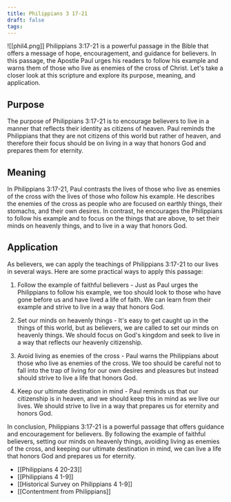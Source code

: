 ```yaml
---
title: Philippians 3 17-21
draft: false
tags:
---
```

![[phil4.png]]
Philippians 3:17-21 is a powerful passage in the Bible that offers a message of hope, encouragement, and guidance for believers. In this passage, the Apostle Paul urges his readers to follow his example and warns them of those who live as enemies of the cross of Christ. Let's take a closer look at this scripture and explore its purpose, meaning, and application.

## Purpose 
The purpose of Philippians 3:17-21 is to encourage believers to live in a manner that reflects their identity as citizens of heaven. Paul reminds the Philippians that they are not citizens of this world but rather of heaven, and therefore their focus should be on living in a way that honors God and prepares them for eternity.

## Meaning 
In Philippians 3:17-21, Paul contrasts the lives of those who live as enemies of the cross with the lives of those who follow his example. He describes the enemies of the cross as people who are focused on earthly things, their stomachs, and their own desires. In contrast, he encourages the Philippians to follow his example and to focus on the things that are above, to set their minds on heavenly things, and to live in a way that honors God.

## Application 
As believers, we can apply the teachings of Philippians 3:17-21 to our lives in several ways. Here are some practical ways to apply this passage:

1.  Follow the example of faithful believers - Just as Paul urges the Philippians to follow his example, we too should look to those who have gone before us and have lived a life of faith. We can learn from their example and strive to live in a way that honors God.
    
2.  Set our minds on heavenly things - It's easy to get caught up in the things of this world, but as believers, we are called to set our minds on heavenly things. We should focus on God's kingdom and seek to live in a way that reflects our heavenly citizenship.
    
3.  Avoid living as enemies of the cross - Paul warns the Philippians about those who live as enemies of the cross. We too should be careful not to fall into the trap of living for our own desires and pleasures but instead should strive to live a life that honors God.
    
4.  Keep our ultimate destination in mind - Paul reminds us that our citizenship is in heaven, and we should keep this in mind as we live our lives. We should strive to live in a way that prepares us for eternity and honors God.
    

In conclusion, Philippians 3:17-21 is a powerful passage that offers guidance and encouragement for believers. By following the example of faithful believers, setting our minds on heavenly things, avoiding living as enemies of the cross, and keeping our ultimate destination in mind, we can live a life that honors God and prepares us for eternity.

- [[Philippians 4 20-23]]
- [[Philippians 4 1-9]]
- [[Historical Survey on Philippians 4 1-9]]
- [[Contentment from Philippians]]

